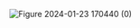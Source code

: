 ![Figure 2024-01-23 170440 (0)](https://github.com/freesanto/AIquant_feature/assets/129162347/44c8c35f-7f7a-471d-8ee6-a6bc12848211)
